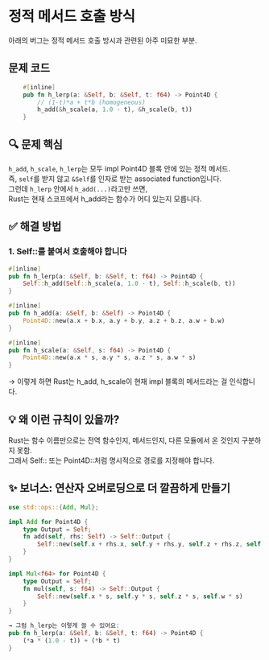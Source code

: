 # 정적 메서드 호출 방식

아래의 버그는 정적 메서드 호출 방시과 관련된 아주 미묘한 부분.

## 문제 코드
```rust
    #[inline]
    pub fn h_lerp(a: &Self, b: &Self, t: f64) -> Point4D {
        // (1-t)*a + t*b (homogeneous)
        h_add(&h_scale(a, 1.0 - t), &h_scale(b, t))
    }
```

## 🔍 문제 핵심
`h_add`, `h_scale`, `h_lerp`는 모두 impl Point4D 블록 안에 있는 정적 메서드.  
즉, `self`를 받지 않고 `&Self`를 인자로 받는 associated function입니다.  
그런데 `h_lerp` 안에서 `h_add(...)`라고만 쓰면,  
Rust는 현재 스코프에서 h_add라는 함수가 어디 있는지 모릅니다.  

## ✅ 해결 방법
### 1. Self::를 붙여서 호출해야 합니다
```rust
#[inline]
pub fn h_lerp(a: &Self, b: &Self, t: f64) -> Point4D {
    Self::h_add(Self::h_scale(a, 1.0 - t), Self::h_scale(b, t))
}

#[inline]
pub fn h_add(a: &Self, b: &Self) -> Point4D {
    Point4D::new(a.x + b.x, a.y + b.y, a.z + b.z, a.w + b.w)
}

#[inline]
pub fn h_scale(a: &Self, s: f64) -> Point4D {
    Point4D::new(a.x * s, a.y * s, a.z * s, a.w * s)
}
```

→ 이렇게 하면 Rust는 h_add, h_scale이 현재 impl 블록의 메서드라는 걸 인식합니다.

## 💡 왜 이런 규칙이 있을까?
Rust는 함수 이름만으로는 전역 함수인지, 메서드인지, 다른 모듈에서 온 것인지 구분하지 못함.  
그래서 Self:: 또는 Point4D::처럼 명시적으로 경로를 지정해야 합니다.

## ✨ 보너스: 연산자 오버로딩으로 더 깔끔하게 만들기
```rust
use std::ops::{Add, Mul};

impl Add for Point4D {
    type Output = Self;
    fn add(self, rhs: Self) -> Self::Output {
        Self::new(self.x + rhs.x, self.y + rhs.y, self.z + rhs.z, self.w + rhs.w)
    }
}

impl Mul<f64> for Point4D {
    type Output = Self;
    fn mul(self, s: f64) -> Self::Output {
        Self::new(self.x * s, self.y * s, self.z * s, self.w * s)
    }
}

→ 그럼 h_lerp는 이렇게 쓸 수 있어요:
pub fn h_lerp(a: &Self, b: &Self, t: f64) -> Point4D {
    (*a * (1.0 - t)) + (*b * t)
}
```



